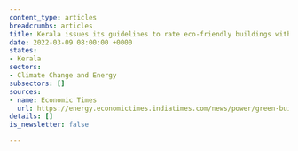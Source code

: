 ```yaml
---
content_type: articles
breadcrumbs: articles
title: Kerala issues its guidelines to rate eco-friendly buildings within the state
date: 2022-03-09 08:00:00 +0000
states:
- Kerala
sectors:
- Climate Change and Energy
subsectors: []
sources:
- name: Economic Times
  url: https://energy.economictimes.indiatimes.com/news/power/green-buildings-kerala-government-issues-guidelines-on-incentives/89959072
details: []
is_newsletter: false

---
```

